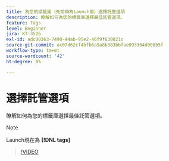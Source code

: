 ```yaml
---
title: 為您的標籤庫（先前稱為Launch庫）選擇託管選項
description: 瞭解如何為您的標籤庫選擇最佳託管選項。
feature: Tags
level: Beginner
jira: KT-3526
exl-id: adc00363-7490-44ab-95e2-46f9f630021c
source-git-commit: ac07d62cf4bfb6a9a8b383bbfae093304d008b5f
workflow-type: tm+mt
source-wordcount: '42'
ht-degree: 0%

---
```


# 選擇託管選項

瞭解如何為您的標籤庫選擇最佳託管選項。

>[!NOTE]
>
> Launch現在為 **[!DNL tags]**

>[!VIDEO](https://video.tv.adobe.com/v/28728/?quality=12&learn=on)
